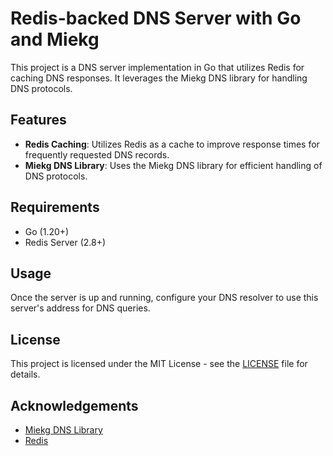 # Redis-backed DNS Server with Go and Miekg

This project is a DNS server implementation in Go that utilizes Redis for caching DNS responses. It leverages the Miekg DNS library for handling DNS protocols.

## Features

- **Redis Caching**: Utilizes Redis as a cache to improve response times for frequently requested DNS records.
- **Miekg DNS Library**: Uses the Miekg DNS library for efficient handling of DNS protocols.

## Requirements

- Go (1.20+)
- Redis Server (2.8+)


## Usage

Once the server is up and running, configure your DNS resolver to use this server's address for DNS queries.

## License

This project is licensed under the MIT License - see the [LICENSE](LICENSE) file for details.

## Acknowledgements

- [Miekg DNS Library](https://github.com/miekg/dns)
- [Redis](https://redis.io/)

